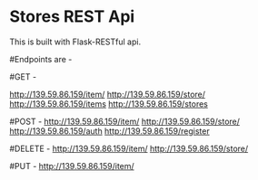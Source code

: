 # Stores REST Api

This is built with Flask-RESTful api.


#Endpoints are - 

#GET - 

http://139.59.86.159/item/<name>
http://139.59.86.159/store/<name>
http://139.59.86.159/items
http://139.59.86.159/stores
  
#POST - 
http://139.59.86.159/item/<name>
http://139.59.86.159/store/<name>
http://139.59.86.159/auth
http://139.59.86.159/register
  
#DELETE - 
http://139.59.86.159/item/<name>
http://139.59.86.159/store/<name>

#PUT - 
http://139.59.86.159/item/<name>
